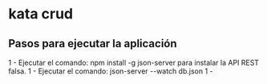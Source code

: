 # kata crud
## Pasos para ejecutar la aplicación
1 - Ejecutar el comando: npm install -g json-server para instalar la API REST falsa.
1 - Ejecutar el comando: json-server --watch db.json
1 - 
